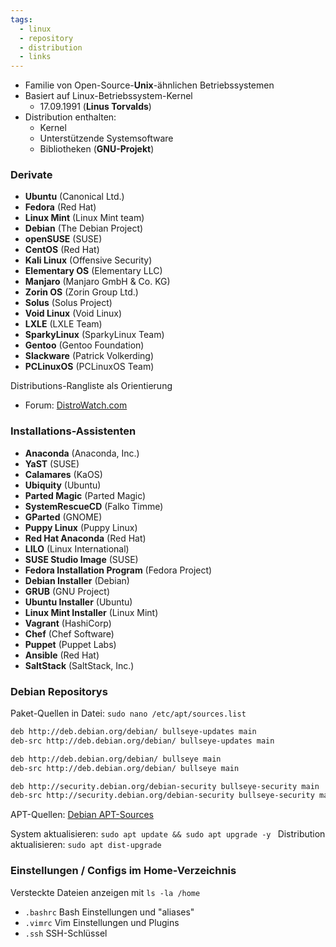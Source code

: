 ```yaml
---
tags:
  - linux
  - repository
  - distribution
  - links
---
```

- Familie von Open-Source-**Unix**-ähnlichen Betriebssystemen
- Basiert auf Linux-Betriebssystem-Kernel
	- 17.09.1991 (**Linus Torvalds**)
- Distribution enthalten:
	- Kernel
	- Unterstützende Systemsoftware
	- Bibliotheken (**GNU-Projekt**)
### Derivate
- **Ubuntu** (Canonical Ltd.)
- **Fedora** (Red Hat)
- **Linux Mint** (Linux Mint team)
- **Debian** (The Debian Project)
- **openSUSE** (SUSE)
- **CentOS** (Red Hat)
- **Kali Linux** (Offensive Security)
- **Elementary OS** (Elementary LLC)
- **Manjaro** (Manjaro GmbH & Co. KG)
- **Zorin OS** (Zorin Group Ltd.)
- **Solus** (Solus Project)
- **Void Linux** (Void Linux)
- **LXLE** (LXLE Team)
- **SparkyLinux** (SparkyLinux Team)
- **Gentoo** (Gentoo Foundation)
- **Slackware** (Patrick Volkerding)
- **PCLinuxOS** (PCLinuxOS Team)

Distributions-Rangliste als Orientierung
- Forum: [DistroWatch.com](https://distrowatch.com/)
### Installations-Assistenten
- **Anaconda** (Anaconda, Inc.)
- **YaST** (SUSE)
- **Calamares** (KaOS)
- **Ubiquity** (Ubuntu)
- **Parted Magic** (Parted Magic)
- **SystemRescueCD** (Falko Timme)
- **GParted** (GNOME)
- **Puppy Linux** (Puppy Linux)
- **Red Hat Anaconda** (Red Hat)
- **LILO** (Linux International)
- **SUSE Studio Image** (SUSE)
- **Fedora Installation Program** (Fedora Project)
- **Debian Installer** (Debian)
- **GRUB** (GNU Project)
- **Ubuntu Installer** (Ubuntu)
- **Linux Mint Installer** (Linux Mint)
- **Vagrant** (HashiCorp)
- **Chef** (Chef Software)
- **Puppet** (Puppet Labs)
- **Ansible** (Red Hat)
- **SaltStack** (SaltStack, Inc.)
### Debian Repositorys
Paket-Quellen in Datei: `sudo nano /etc/apt/sources.list `
``` bash
deb http://deb.debian.org/debian/ bullseye-updates main
deb-src http://deb.debian.org/debian/ bullseye-updates main

deb http://deb.debian.org/debian/ bullseye main
deb-src http://deb.debian.org/debian/ bullseye main

deb http://security.debian.org/debian-security bullseye-security main
deb-src http://security.debian.org/debian-security bullseye-security main
```
APT-Quellen: [Debian APT-Sources](https://wiki.debian.org/SourcesList)

System aktualisieren: `sudo apt update && sudo apt upgrade -y `
Distribution aktualisieren: `sudo apt dist-upgrade `
### Einstellungen / Configs im Home-Verzeichnis
Versteckte Dateien anzeigen mit `ls -la /home`
- `.bashrc` Bash Einstellungen und "aliases"
- `.vimrc` Vim Einstellungen und Plugins
- `.ssh` SSH-Schlüssel
